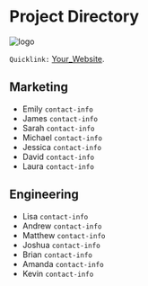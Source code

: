# Project Directory

![logo](/img/small-banner.jpg)

`Quicklink:` [Your_Website](https://www.mkdocs.org).

## Marketing

* Emily `contact-info`
* James `contact-info`
* Sarah `contact-info`
* Michael `contact-info`
* Jessica `contact-info`
* David `contact-info`
* Laura `contact-info`

## Engineering

* Lisa `contact-info`
* Andrew `contact-info`
* Matthew `contact-info`
* Joshua `contact-info`
* Brian `contact-info`
* Amanda `contact-info`
* Kevin `contact-info`
